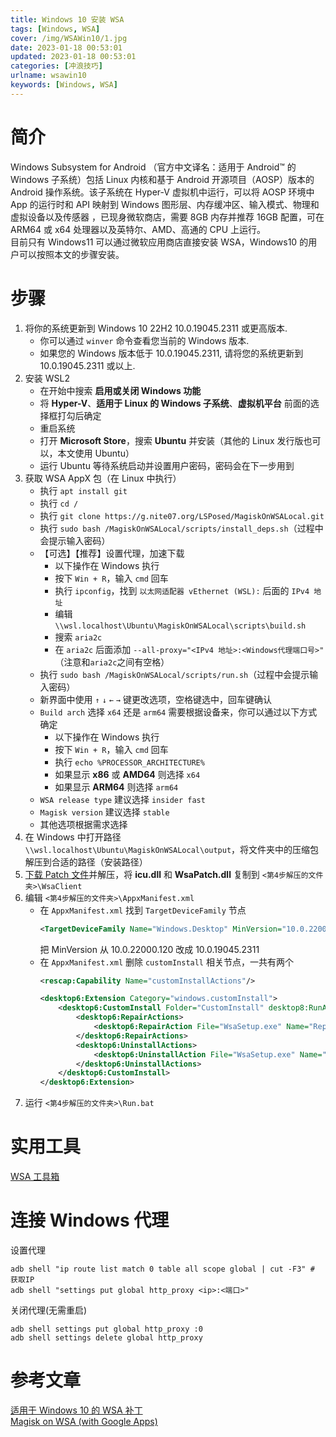 ```yaml
---
title: Windows 10 安装 WSA
tags: [Windows, WSA]
cover: /img/WSAWin10/1.jpg
date: 2023-01-18 00:53:01
updated: 2023-01-18 00:53:01
categories: [冲浪技巧]
urlname: wsawin10
keywords: [Windows, WSA]
---
```


# 简介

Windows Subsystem for Android （官方中文译名：适用于 Android™️ 的 Windows 子系统）包括 Linux 内核和基于 Android 开源项目（AOSP）版本的 Android 操作系统。该子系统在 Hyper-V 虚拟机中运行，可以将 AOSP 环境中 App 的运行时和 API 映射到 Windows 图形层、内存缓冲区、输入模式、物理和虚拟设备以及传感器 ，已现身微软商店，需要 8GB 内存并推荐 16GB 配置，可在 ARM64 或 x64 处理器以及英特尔、AMD、高通的 CPU 上运行。  
目前只有 Windows11 可以通过微软应用商店直接安装 WSA，Windows10 的用户可以按照本文的步骤安装。

# 步骤

1.  将你的系统更新到 Windows 10 22H2 10.0.19045.2311 或更高版本.
    - 你可以通过 `winver` 命令查看您当前的 Windows 版本.
    - 如果您的 Windows 版本低于 10.0.19045.2311, 请将您的系统更新到 10.0.19045.2311 或以上.
2.  安装 WSL2
    - 在开始中搜索 **启用或关闭 Windows 功能**
    - 将 **Hyper-V**、**适用于 Linux 的 Windows 子系统**、**虚拟机平台** 前面的选择框打勾后确定
    - 重启系统
    - 打开 **Microsoft Store**，搜索 **Ubuntu** 并安装（其他的 Linux 发行版也可以，本文使用 Ubuntu）
    - 运行 Ubuntu 等待系统启动并设置用户密码，密码会在下一步用到
3.  获取 WSA AppX 包（在 Linux 中执行）
    - 执行 `apt install git`
    - 执行 `cd /`
    - 执行 `git clone https://g.nite07.org/LSPosed/MagiskOnWSALocal.git`
    - 执行 `sudo bash /MagiskOnWSALocal/scripts/install_deps.sh`（过程中会提示输入密码）
    - 【可选】【推荐】设置代理，加速下载
      - 以下操作在 Windows 执行
      - 按下 `Win + R`，输入 `cmd` 回车
      - 执行 `ipconfig`，找到 `以太网适配器 vEthernet (WSL):` 后面的 `IPv4 地址`
      - 编辑 `\\wsl.localhost\Ubuntu\MagiskOnWSALocal\scripts\build.sh`
      - 搜索 `aria2c`
      - 在 `aria2c` 后面添加 `--all-proxy="<IPv4 地址>:<Windows代理端口号>" `（注意和`aria2c`之间有空格）
    - 执行 `sudo bash /MagiskOnWSALocal/scripts/run.sh`（过程中会提示输入密码）
    - 新界面中使用 `↑` `↓` `←` `→` 键更改选项，空格键选中，回车键确认
    - `Build arch` 选择 `x64` 还是 `arm64` 需要根据设备来，你可以通过以下方式确定
      - 以下操作在 Windows 执行
      - 按下 `Win + R`，输入 `cmd` 回车
      - 执行 `echo %PROCESSOR_ARCHITECTURE%`
      - 如果显示 **x86** 或 **AMD64** 则选择 `x64`
      - 如果显示 **ARM64** 则选择 `arm64`
    - `WSA release type` 建议选择 `insider fast`
    - `Magisk version` 建议选择 `stable`
    - 其他选项根据需求选择
4.  在 Windows 中打开路径 `\\wsl.localhost\Ubuntu\MagiskOnWSALocal\output`，将文件夹中的压缩包解压到合适的路径（安装路径）
5.  [下载 Patch 文件](https://g.nite07.org/cinit/WSAPatch/releases/latest)并解压，将 **icu.dll** 和 **WsaPatch.dll** 复制到 `<第4步解压的文件夹>\WsaClient`
6.  编辑 `<第4步解压的文件夹>\AppxManifest.xml`
    - 在 `AppxManifest.xml` 找到 `TargetDeviceFamily` 节点
      ```xml
      <TargetDeviceFamily Name="Windows.Desktop" MinVersion="10.0.22000.120" MaxVersionTested="10.0.22000.120"/>
      ```
      把 MinVersion 从 10.0.22000.120 改成 10.0.19045.2311
    - 在 `AppxManifest.xml` 删除 `customInstall` 相关节点，一共有两个
      ```xml
      <rescap:Capability Name="customInstallActions"/>
      ```
      ```xml
      <desktop6:Extension Category="windows.customInstall">
          <desktop6:CustomInstall Folder="CustomInstall" desktop8:RunAsUser="true">
              <desktop6:RepairActions>
                  <desktop6:RepairAction File="WsaSetup.exe" Name="Repair" Arguments="repair"/>
              </desktop6:RepairActions>
              <desktop6:UninstallActions>
                  <desktop6:UninstallAction File="WsaSetup.exe" Name="Uninstall" Arguments="uninstall"/>
              </desktop6:UninstallActions>
          </desktop6:CustomInstall>
      </desktop6:Extension>
      ```
7.  运行 `<第4步解压的文件夹>\Run.bat`

# 实用工具

[WSA 工具箱](https://apps.microsoft.com/store/detail/wsa%E5%B7%A5%E5%85%B7%E7%AE%B1/9PPSP2MKVTGT?hl=zh-cn&gl=cn)

# 连接 Windows 代理

设置代理

```shell
adb shell "ip route list match 0 table all scope global | cut -F3" # 获取IP
adb shell "settings put global http_proxy <ip>:<端口>"
```

关闭代理(无需重启)

```shell
adb shell settings put global http_proxy :0
adb shell settings delete global http_proxy
```

# 参考文章

[适用于 Windows 10 的 WSA 补丁](https://g.nite07.org/cinit/WSAPatch/blob/main/README_zhs.md)  
[Magisk on WSA (with Google Apps)](https://g.nite07.org/LSPosed/MagiskOnWSALocal)
